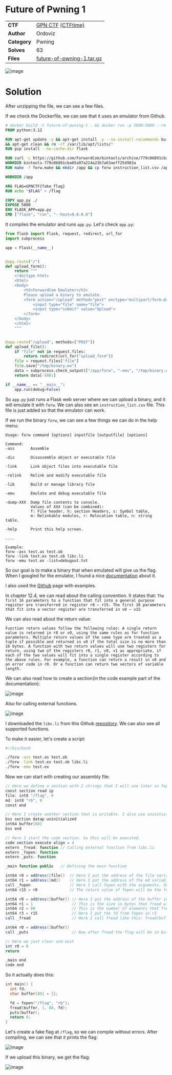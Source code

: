 # Future of Pwning 1

|||
|-|-|
|  **CTF**  |  [GPN CTF](https://play.ctf.kitctf.de/) [(CTFtime)](https://ctftime.org/event/2257)  |
|  **Author** |  Ordoviz |
|  **Category** |  Pwning |
|  **Solves** |  63  |
| **Files** |  [future-of-pwning-1.tar.gz](<future-of-pwning-1.tar.gz>)  |

![image](https://github.com/0xM4hm0ud/CTF-Writeups/assets/80924519/146756d9-f98d-4a6c-bff6-ec281aa0e3da)

# Solution

After unzipping the file, we can see a few files. 

If we check the Dockerfile, we can see that it uses an emulator from Github.

```Dockerfile
# docker build -t future-of-pwning-1 . && docker run -p 5000:5000 --rm -it future-of-pwning-1
FROM python:3.12

RUN apt-get update -y && apt-get install -y --no-install-recommends build-essential curl \
&& apt-get clean && rm -rf /var/lib/apt/lists/*
RUN pip install --no-cache-dir flask

RUN curl -L https://github.com/ForwardCom/bintools/archive/779c06891cba05a97a214a23b7a63aeff25d983a.tar.gz | tar zxf -
WORKDIR bintools-779c06891cba05a97a214a23b7a63aeff25d983a
RUN make -f forw.make && mkdir /app && cp forw instruction_list.csv /app

WORKDIR /app

ARG FLAG=GPNCTF{fake_flag}
RUN echo "$FLAG" > /flag

COPY app.py ./
EXPOSE 5000
ENV FLASK_APP=app.py
CMD ["flask", "run", "--host=0.0.0.0"]
```

It compiles the emulator and runs `app.py`. Let's check `app.py`:

```py
from flask import Flask, request, redirect, url_for
import subprocess

app = Flask(__name__)


@app.route("/")
def upload_form():
    return """
    <!doctype html>
    <html>
    <body>
        <h2>ForwardCom Emulator</h2>
        Please upload a binary to emulate.
        <form action="/upload" method="post" enctype="multipart/form-data">
            <input type="file" name="file">
            <input type="submit" value="Upload">
        </form>
    </body>
    </html>
    """


@app.route("/upload", methods=["POST"])
def upload_file():
    if "file" not in request.files:
        return redirect(url_for("upload_form"))
    file = request.files["file"]
    file.save("/tmp/binary.ex")
    data = subprocess.check_output(["/app/forw", "-emu", "/tmp/binary.ex"])
    return data[-500:]

if __name__ == "__main__":
    app.run(debug=False)
```

So `app.py` just runs a Flask web server where we can upload a binary, and it will emulate it with `forw`. 
We can also see an `instruction_list.csv` file. This file is just added so that the emulator can work. 

If we run the binary `forw`, we can see a few things we can do in the help menu:

```
Usage: forw command [options] inputfile [outputfile] [options]                                                                                                                      
                                                                                                                                                                                    
Command:                                                                                                                                                                            
-ass       Assemble                                                                                                                                                                 
                                                                                                                                                                                    
-dis       Disassemble object or executable file                                                                                                                                    
                                                                                                                                                                                    
-link      Link object files into executable file                                                                                                                                   
                                                                                                                                                                                    
-relink    Relink and modify executable file                                                                                                                                        

-lib       Build or manage library file                                                   

-emu       Emulate and debug executable file                                              

-dump-XXX  Dump file contents to console.                                                 
           Values of XXX (can be combined):                                               
           f: File header, h: section Headers, s: Symbol table,                           
           m: Relinkable modules, r: Relocation table, n: string table.                   

-help      Print this help screen.

....

Example:                                     
forw -ass test.as test.ob                    
forw -link test.ex test.ob libc.li           
forw -emu test.ex -list=debugout.txt 
```

So our goal is to make a binary that when emulated will give us the flag. 
When I googled for the emulator, I found a nice [documentation](https://www.agner.org/optimize/forwardcom.pdf) about it.

I also used the [Github](https://github.com/ForwardCom/code-examples/tree/master) page with examples.

In chapter 12.4, we can read about the calling convention.
It states that:
`The first 16 parameters to a function that fit into a general purpose register are transferred in register r0 – r15. The first 16 parameters that fit into a vector register are transferred in v0 – v15`

We can also read about the return value:

`
Function return values follow the following rules: A single return value is returned in r0 or v0, using the same rules as for function parameters.
Multiple return values of the same type are treated as a tuple if possible and returned in v0 if the
total size is no more than 16 bytes.
A function with two return values will use two registers for return, using two of the registers r0,
r1, v0, v1 as appropriate, if each of the two values will fit into a single register according to the
above rules. For example, a function can return a result in v0 and an error code in r0. Or a function can return two vectors of variable length.
`

We can also read how to create a section(in the code example part of the documentation):

![image](https://github.com/0xM4hm0ud/CTF-Writeups/assets/80924519/a2cada1f-fd13-430c-951d-835a8cb65e46)

Also for calling external functions. 

![image](https://github.com/0xM4hm0ud/CTF-Writeups/assets/80924519/530c0ec5-bc3f-4ee1-94c7-d208b0f247a6)

I downloaded the `libc.li` from this Github [repository](https://github.com/ForwardCom/libraries).
We can also see all supported functions. 

To make it easier, let's create a script:

```bash
#!/bin/bash

./forw -ass test.as test.ob
./forw -link test.ex test.ob libc.li
./forw -emu test.ex
```

Now we can start with creating our assembly file:

```as
// Here we define a section with 2 strings that I will use later in fopen.
const section read ip                         
file: int8 "/flag", 0   
md: int8 "rb", 0
const end

// Here I create another section that is writable. I also use uninitialized, so the section only coontains zeroes. 
bss section datap uninitialized
int64 buffer[80]
bss end

// Here I start the code section. So this will be executed. 
code section execute align = 4
extern _fread: function // Calling external function from libc.li
extern _fopen: function
extern _puts: function

_main function public   // Defining the main function                                             

int64 r0 = address([file])  // Here I put the address of the file variable I defined above in r0
int64 r1 = address([md])    // Here I put the address of the md variable I defined above in r1               
call _fopen                 // Here I call fopen with the arguments. So it will run fopen("/flag", "rb")
int64 r15 = r0              // The return value of fopen will be the fd. I put it in a random register that I can use later. In this case r15

int64 r0 = address([buffer]) // Here I put the address of the buffer in r0
int64 r1 = 1                 // This is the size in bytes that fread will use to read 
int64 r2 = 80                // This is the number of elements that fread will use to read
int64 r3 = r15               // Here I put the fd from fopen in r3
call _fread                  // Here I call fread like this: fread(buffer, 1, 80, fd)

int64 r0 = address([buffer]) 
call _puts                   // Now after fread the flag will be in buffer, so we can print it out. 

// Here we just clear and exit
int r0 = 0                             
return                                           

_main end
code end
```

So it actually does this:

```c
int main() {
  int fd;
  char buffer[80] = {};

  fd = fopen("/flag", "rb");
  fread(buffer, 1, 80, fd);
  puts(buffer);
  return 0;
}
```

Let's create a fake flag at `/flag`, so we can compile without errors. 
After compiling, we can see that it prints the flag:

![image](https://github.com/0xM4hm0ud/CTF-Writeups/assets/80924519/8053cb56-4d73-4cbd-8969-99690be10c2f)

If we upload this binary, we get the flag:

![image](https://github.com/0xM4hm0ud/CTF-Writeups/assets/80924519/ae7b5d5b-a39b-4563-b407-5ae6d23d6a08)


